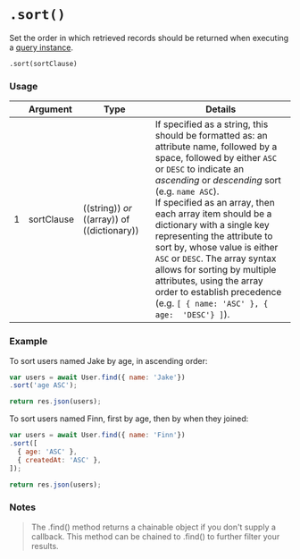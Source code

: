 # `.sort()`

Set the order in which retrieved records should be returned when executing a [query instance](https://sailsjs.com/documentation/reference/waterline-orm/queries).

```usage
.sort(sortClause)
```

### Usage
|   |     Argument     | Type                | Details |
|---|:-----------------|---------------------|------------|
| 1 |  sortClause      | ((string)) _or_ ((array)) of ((dictionary)) | If specified as a string, this should be formatted as: an attribute name, followed by a space, followed by either `ASC` or `DESC` to indicate an _ascending_ or _descending_ sort (e.g. `name ASC`). <br/>If specified as an array, then each array item should be a dictionary with a single key representing the attribute to sort by, whose value is either `ASC` or `DESC`. The array syntax allows for sorting by multiple attributes, using the array order to establish precedence <br/>(e.g. `[ { name: 'ASC' }, { age:  'DESC'} ]`). |

### Example

To sort users named Jake by age, in ascending order:
```javascript
var users = await User.find({ name: 'Jake'})
.sort('age ASC');

return res.json(users);
```

To sort users named Finn, first by age, then by when they joined:
```javascript
var users = await User.find({ name: 'Finn'})
.sort([
  { age: 'ASC' },
  { createdAt: 'ASC' },
]);

return res.json(users);
```

### Notes
> The .find() method returns a chainable object if you don't supply a callback.  This method can be chained to .find() to further filter your results.

<docmeta name="displayName" value=".sort()">
<docmeta name="pageType" value="method">
